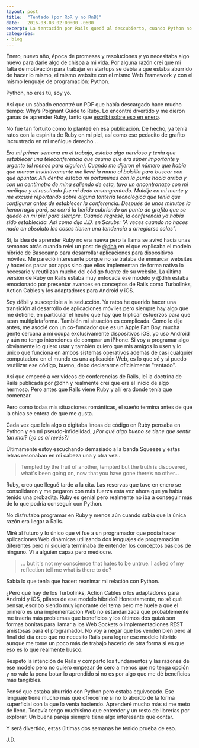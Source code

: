 ```yaml
---
layout: post
title:  "Tentado (por RoR y no RnB)"
date:   2016-03-08 02:00:00 -0600
excerpt: La tentación por Rails quedó al descubierto, cuando Python no está pierdo momentum (o algo).
categories:
- blog
---
```


Enero, nuevo año, época de promesas y resoluciones y yo necesitaba algo nuevo para darle algo de chispa a mi vida. Por alguna razón creí que mi falta de motivación para trabajar en startups se debía a que estaba aburrido de hacer lo mismo, el mismo website con el mismo Web Framework y con el mismo lenguaje de programación: Python. 

Python, no eres tú, soy yo.

Así que un sábado encontré un PDF que había descargado hace mucho tiempo: Why’s Poignant Guide to Ruby. Lo encontré divertido y me dieron ganas de aprender Ruby, tanto que [escribí sobre eso en enero][lnk-to-post].

No fue tan fortuito como lo planteé en esa publicación. De hecho, ya tenía ratos con la espinita de Ruby en mi piel, así como ese pedacito de grafito incrustrado en mi meñique derecho...

*Era mi primer semana en el trabajo, estaba algo nervioso y tenía que establecer una teleconferencia que asumo que era súper importante y urgente (al menos para alguien). Cuando me dijeron el número que había que marcar instintivamente me llevé la mano al bolsillo para buscar con qué apuntar. Allí dentro estaba mi portaminas con la punta hacia arriba y con un centímetro de mina saliendo de esta, tuvo un encontronazo con mi meñique y el resultado fue mi dedo ensangrentado. Maldije en mi mente y me excusé reportando sobre alguna tontería tecnológica que tenía que configurar antes de establecer la conferencia. Después de unos minutos la hemorragia paró, se cerró la herida cubriendo un punto de grafito que se quedó en mi piel para siempre. Cuando regresé, la conferencia ya había sido establecida. Así como dijo J.D. en Scrubs: “A veces cuando no haces nada en absoluto las cosas tienen una tendencia a arreglarse solas”.*

Sí, la idea de aprender Ruby no era nueva pero la llama se avivó hacía unas semanas atrás cuando releí un post de [@dhh][dhh] en el que explicaba el modelo híbrido de Basecamp para desarrollar aplicaciones para dispositivos móviles. Me pareció interesante porque no se trataba de enmarcar websites y hacerlos pasar por apps sino que ellos implementan de forma nativa lo necesario y reutilizan mucho del código fuente de su website. La última versión de Ruby on Rails estaba muy enfocada ese modelo y @dhh estaba emocionado por presentar avances en conceptos de Rails como Turbolinks, Action Cables y los adaptadores para Android y iOS.

Soy débil y susceptible a la seducción. Ya ratos he querido hacer una transición al desarrollo de aplicaciones móviles pero siempre hay algo que me detiene, en particular el hecho que hay que triplicar esfuerzos para que sean multiplataforma. También mi situación es complicada. Como lo dije antes, me asocié con un co-fundador que es un Apple Fan Boy, mucha gente cercana a mí ocupa exclusivamente dispositivos iOS, yo uso Android y aún no tengo intenciones de comprar un iPhone. Si voy a programar algo obviamente lo quiero usar y también quiero que mis amigos lo usen y lo único que funciona en ambos sistemas operativos además de casi cualquier computadora en el mundo es una aplicación Web, es lo que sé y si puedo reutilizar ese código, bueno, debo declararme oficialmente "tentado".

Así que empecé a ver videos de conferencias de Rails, leí la doctrina de Rails publicada por @dhh y realmente creí que era el inicio de algo hermoso. Pero antes que Rails viene Ruby y allí era donde tenía que comenzar.

Pero como todas mis situaciones románticas, el sueño termina antes de que la chica se entera de que me gusta.

Cada vez que leía algo o digitaba líneas de código en Ruby pensaba en Python y en mi pseudo-infidelidad, *¿Por qué algo bueno se tiene que sentir tan mal? (¿o es al revés?)*

Últimamente estoy escuchando demasiado a la banda Squeeze y estas letras resonaban en mi cabeza una y otra vez..

> Tempted by the fruit of another, tempted but the truth is discovered, what's been going on, now that you have gone there’s no other…

Ruby, creo que llegué tarde a la cita. Las reservas que tuve en enero se consolidaron y me pegaron con más fuerza esta vez ahora que ya había tenido una probadita. Ruby es genial pero realmente no iba a conseguir más de lo que podría conseguir con Python. 

No disfrutaba programar en Ruby y menos aún cuando sabía que la única razón era llegar a Rails.

Miré al futuro y lo único que vi fue a un programador que podía hacer aplicaciones Web dinámicas utilizando dos lenguajes de programación diferentes pero ni siquiera terminaba de entender los conceptos básicos de ninguno. Vi a alguien capaz pero mediocre. 

> ... but it's not my conscience that hates to be untrue. I asked of my reflection tell me what is there to do?

Sabía lo que tenía que hacer: reanimar mi relación con Python.

¿Pero qué hay de los Turbolinks, Action Cables o los adaptadores para Android y iOS, pilares de ese modelo híbrido? Honestamente, no sé qué pensar, escribo siendo muy ignorante del tema pero me huele a que el primero es una implementación Web no estandarizada que probablemente me traería más problemas que beneficios y los últimos dos quizá son formas bonitas para llamar a los Web Sockets o implementaciones REST amistosas para el programador. No voy a negar que los venden bien pero al final del día creo que no necesito Rails para lograr ese modelo híbrido aunque me tome un poco más de trabajo hacerlo de otra forma si es que eso es lo que realmente busco.

Respeto la intención de Rails y comparto los fundamentos y las razones de ese modelo pero no quiero empezar de cero a menos que no tenga opción y no vale la pena botar lo aprendido si no es por algo que me dé beneficios más tangibles.

Pensé que estaba aburrido con Python pero estaba equivocado. Ese lenguaje tiene mucho más que ofrecerme si no lo abordo de la forma superficial con la que lo venía haciendo. Aprenderé mucho más si me meto de lleno. Todavía tengo muchísimo que entender y un resto de librerías por explorar. Un buena pareja siempre tiene algo interesante que contar.

Y será divertido, estas últimas dos semanas he tenido prueba de eso.

J.D.

[lnk-to-post]:http://www.jdzarate.com/blog/2016/01/11/python-ruby-y-super-poderes.html
[dhh]:https://www.twitter.com/dhh
